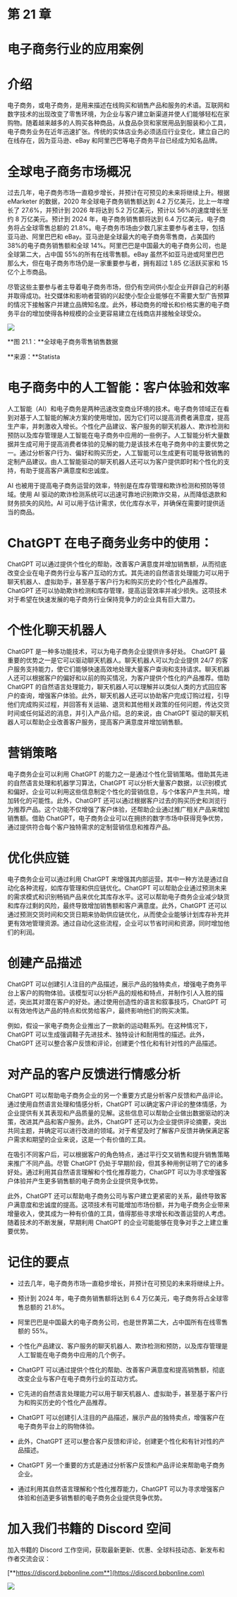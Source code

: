 # 第 21 章

# 电子商务行业的应用案例

# 介绍

电子商务，或电子商务，是用来描述在线购买和销售产品和服务的术语。互联网和数字技术的出现改变了零售环境，为企业与客户建立新渠道并使人们能够轻松在家购物。随着越来越多的人购买各种商品，从食品杂货和家居用品到服装和小工具，电子商务业务在近年迅速扩张。传统的实体店业务必须适应行业变化，建立自己的在线存在，因为亚马逊、eBay 和阿里巴巴等电子商务平台已经成为知名品牌。

# 全球电子商务市场概况

过去几年，电子商务市场一直稳步增长，并预计在可预见的未来将继续上升。根据 eMarketer 的数据，2020 年全球电子商务销售额达到 4.2 万亿美元，比上一年增长了 27.6%，并预计到 2026 年将达到 5.2 万亿美元，预计以 56%的速度增长至约 8 万亿美元。预计到 2024 年，电子商务销售额将达到 6.4 万亿美元，电子商务将占全球零售总额的 21.8%。电子商务市场由少数几家主要参与者主导，包括亚马逊、阿里巴巴和 eBay。亚马逊是全球最大的电子商务零售商，占美国约 38%的电子商务销售额和全球 14%。阿里巴巴是中国最大的电子商务公司，也是全球第二大，占中国 55%的所有在线零售额。eBay 虽然不如亚马逊或阿里巴巴那么大，但在电子商务市场仍是一家重要参与者，拥有超过 1.85 亿活跃买家和 15 亿个上市商品。

尽管这些主要参与者主导着电子商务市场，但仍有空间供小型企业开辟自己的利基并取得成功。社交媒体和影响者营销的兴起使小型企业能够在不需要大型广告预算的情况下接触客户并建立品牌知名度。此外，移动商务的增长和价格实惠的电子商务平台的增加使得各种规模的企业更容易建立在线商店并接触全球受众。

![](images/Figure-21.1.jpg)

**图 21.1：**全球电子商务零售销售数据

**来源：**Statista

# 电子商务中的人工智能：客户体验和效率

人工智能（AI）和电子商务是两种迅速改变商业环境的技术。电子商务领域正在看到对基于人工智能的解决方案的使用增加，因为它们可以提高消费者满意度，提高生产率，并刺激收入增长。个性化产品建议、客户服务的聊天机器人、欺诈检测和预防以及库存管理是人工智能在电子商务中应用的一些例子。人工智能分析大量数据并生成可用于提高消费者体验的见解的能力是该技术在电子商务中的主要优势之一。通过分析客户行为、偏好和购买历史，人工智能可以生成更有可能导致销售的定制产品建议。由人工智能驱动的聊天机器人还可以为客户提供即时和个性化的支持，有助于提高客户满意度和忠诚度。

AI 也被用于提高电子商务运营的效率，特别是在库存管理和欺诈检测和预防等领域。使用 AI 驱动的欺诈检测系统可以迅速可靠地识别欺诈交易，从而降低退款和财务损失的风险。AI 可以用于估计需求，优化库存水平，并确保在需要时提供适当的商品。

# ChatGPT 在电子商务业务中的使用：

ChatGPT 可以通过提供个性化的帮助，改善客户满意度并增加销售额，从而彻底改变企业在电子商务行业与客户互动的方式。其先进的自然语言处理能力可以用于聊天机器人、虚拟助手，甚至基于客户行为和购买历史的个性化产品推荐。ChatGPT 还可以协助欺诈检测和库存管理，提高运营效率并减少损失。这项技术对于希望在快速发展的电子商务行业保持竞争力的企业具有巨大潜力。

# 个性化聊天机器人

ChatGPT 是一种多功能技术，可以为电子商务企业提供许多好处。 ChatGPT 最重要的优势之一是它可以驱动聊天机器人。聊天机器人可以为企业提供 24/7 的客户服务支持能力，使它们能够快速高效地处理大量客户查询和支持请求。聊天机器人还可以根据客户的偏好和以前的购买情况，为客户提供个性化的产品推荐。借助 ChatGPT 的自然语言处理能力，聊天机器人可以理解并以类似人类的方式回应客户的查询，增强客户体验。此外，聊天机器人还可以协助客户完成订购过程，引导他们完成购买过程，并回答有关运输、退货和其他相关政策的任何问题，传达交货时间或任何延迟的消息，并引入产品介绍。总的来说，由 ChatGPT 驱动的聊天机器人可以帮助企业改善客户服务，提高客户满意度并增加销售额。

# 营销策略

电子商务企业可以利用 ChatGPT 的能力之一是通过个性化营销策略。借助其先进的自然语言处理和机器学习算法，ChatGPT 可以分析大量客户数据，以识别模式和偏好。企业可以利用这些信息制定个性化的营销信息，与个体客户产生共鸣，增加转化的可能性。此外，ChatGPT 还可以通过根据客户过去的购买历史和浏览行为推荐产品。这个功能不仅增强了客户体验，还帮助企业通过推广相关产品来增加销售额。借助 ChatGPT，电子商务企业可以在拥挤的数字市场中获得竞争优势，通过提供符合每个客户独特需求的定制营销信息和推荐产品。

# 优化供应链

电子商务企业可以通过利用 ChatGPT 来增强其内部运营。其中一种方法是通过自动化各种流程，如库存管理和供应链优化。ChatGPT 可以帮助企业通过预测未来的需求模式和识别畅销产品来优化其库存水平。这可以帮助电子商务企业减少缺货和库存过剩的风险，最终导致增加销售额和客户满意度。此外，ChatGPT 还可以通过预测交货时间和交货日期来协助供应链优化，从而使企业能够计划库存补充并更有效地管理资源。通过自动化这些流程，企业可以节省时间和资源，同时增加他们的利润。

# 创建产品描述

ChatGPT 可以创建引人注目的产品描述，展示产品的独特卖点，增强电子商务平台上客户的购物体验。该模型可以分析产品的规格和特点，并制作引人入胜的描述，突出其对潜在客户的好处。通过使用创造性的语言和叙事技巧，ChatGPT 可以有效地传达产品的特点和优势给客户，最终影响他们的购买决策。

例如，假设一家电子商务企业推出了一款新的运动鞋系列。在这种情况下，ChatGPT 可以生成强调鞋子先进技术、独特设计和耐用性的描述。此外，ChatGPT 还可以整合客户反馈和评论，创建更个性化和有针对性的产品描述。

# 对产品的客户反馈进行情感分析

ChatGPT 可以帮助电子商务企业的另一个重要方式是分析客户反馈和产品评论。通过使用自然语言处理和情感分析，ChatGPT 可以确定客户评论的整体情感，为企业提供有关其表现和产品质量的见解。这些信息可以帮助企业做出数据驱动的决策，改进其产品和客户服务。此外，ChatGPT 还可以为企业提供评论摘要，突出共同主题，并确定可以进行改进的领域。对于希望及时了解客户反馈并确保满足客户需求和期望的企业来说，这是一个有价值的工具。

在吸引不同客户后，可以根据客户的角色特点，通过平行交叉销售和提升销售策略来推广不同产品。尽管 ChatGPT 仍处于早期阶段，但其多种用例证明了它的诸多好处。通过利用其自然语言理解和个性化推荐能力，ChatGPT 可以为寻求增强客户体验并产生更多销售额的电子商务企业提供竞争优势。

此外，ChatGPT 还可以帮助电子商务公司与客户建立更紧密的关系，最终导致客户满意度和忠诚度的提高。这项技术有可能增加市场份额，并为电子商务企业带来增量收入，使其成为一种有价值的工具，值得那些寻求增长和改善运营的人考虑。随着技术的不断发展，早期利用 ChatGPT 的企业可能能够在竞争对手之上建立重要优势。

# 记住的要点

+   过去几年，电子商务市场一直稳步增长，并预计在可预见的未来将继续上升。

+   预计到 2024 年，电子商务销售额将达到 6.4 万亿美元，电子商务将占全球零售总额的 21.8%。

+   阿里巴巴是中国最大的电子商务公司，也是世界第二大，占中国所有在线零售额的 55%。

+   个性化产品建议、客户服务的聊天机器人、欺诈检测和预防，以及库存管理是人工智能在电子商务中应用的几个例子。

+   ChatGPT 可以通过提供个性化的帮助、改善客户满意度和提高销售额，彻底改变企业与客户在电子商务行业的互动方式。

+   它先进的自然语言处理能力可以用于聊天机器人、虚拟助手，甚至基于客户行为和购买历史的个性化产品推荐。

+   ChatGPT 可以创建引人注目的产品描述，展示产品的独特卖点，增强客户在电子商务平台上的购物体验。

+   此外，ChatGPT 还可以整合客户反馈和评论，创建更个性化和有针对性的产品描述。

+   ChatGPT 另一个重要的方式是通过分析客户反馈和产品评论来帮助电子商务企业。

+   通过利用其自然语言理解和个性化推荐能力，ChatGPT 可以为寻求增强客户体验和创造更多销售额的电子商务企业提供竞争优势。

# 加入我们书籍的 Discord 空间

加入书籍的 Discord 工作空间，获取最新更新、优惠、全球科技动态、新发布和作者交流会议：

[**https://discord.bpbonline.com**](https://discord.bpbonline.com)

![](images/dis.jpg)
